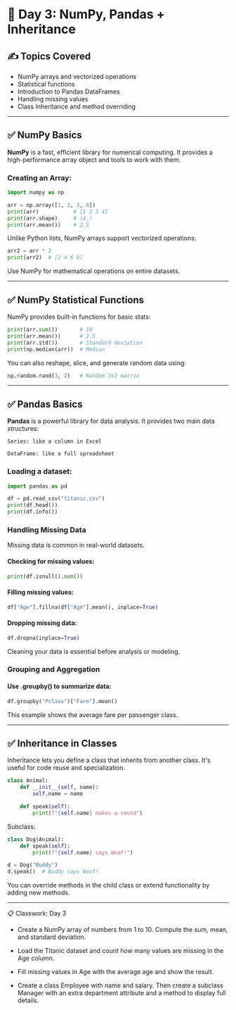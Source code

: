 # 📅 Day 3: NumPy, Pandas + Inheritance

## ✍️ Topics Covered
- NumPy arrays and vectorized operations
- Statistical functions
- Introduction to Pandas DataFrames
- Handling missing values
- Class Inheritance and method overriding

---

## ✅ NumPy Basics

**NumPy** is a fast, efficient library for numerical computing. It provides a high-performance array object and tools to work with them.

### Creating an Array:
```python
import numpy as np

arr = np.array([1, 2, 3, 4])
print(arr)           # [1 2 3 4]
print(arr.shape)     # (4,)
print(arr.mean())    # 2.5
```
Unlike Python lists, NumPy arrays support vectorized operations:

```python
arr2 = arr * 2
print(arr2)  # [2 4 6 8]
```

Use NumPy for mathematical operations on entire datasets.

---

## ✅ NumPy Statistical Functions

NumPy provides built-in functions for basic stats:
```python
print(arr.sum())       # 10
print(arr.mean())      # 2.5
print(arr.std())       # Standard deviation
print(np.median(arr))  # Median
```

You can also reshape, slice, and generate random data using:
```python
np.random.rand(3, 2)   # Random 3x2 matrix
```

---

## ✅ Pandas Basics

**Pandas** is a powerful library for data analysis. It provides two main data structures:

    Series: like a column in Excel

    DataFrame: like a full spreadsheet

### Loading a dataset:
```python
import pandas as pd

df = pd.read_csv("titanic.csv")
print(df.head())
print(df.info())
```
### Handling Missing Data

Missing data is common in real-world datasets.
#### Checking for missing values:
```python
print(df.isnull().sum())
```

#### Filling missing values:
```python
df["Age"].fillna(df["Age"].mean(), inplace=True)
```

#### Dropping missing data:
```python
df.dropna(inplace=True)
```
Cleaning your data is essential before analysis or modeling.

### Grouping and Aggregation

#### Use .groupby() to summarize data:
```python
df.groupby("Pclass")["Fare"].mean()
```
This example shows the average fare per passenger class.

---

## ✅ Inheritance in Classes

Inheritance lets you define a class that inherits from another class. It's useful for code reuse and specialization.
```python
class Animal:
    def __init__(self, name):
        self.name = name

    def speak(self):
        print(f"{self.name} makes a sound")
```

Subclass:
```python
class Dog(Animal):
    def speak(self):
        print(f"{self.name} says Woof!")

d = Dog("Buddy")
d.speak()  # Buddy says Woof!
```

You can override methods in the child class or extend functionality by adding new methods.

---

📋 Classwork: Day 3

- Create a NumPy array of numbers from 1 to 10. Compute the sum, mean, and standard deviation.

- Load the Titanic dataset and count how many values are missing in the Age column.

- Fill missing values in Age with the average age and show the result.

- Create a class Employee with name and salary. Then create a subclass Manager with an extra department attribute and a method to display full details.



